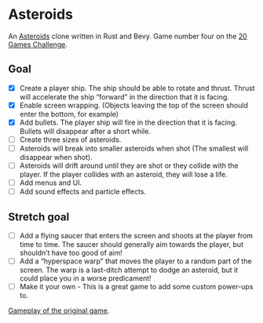 # Asteroids

An [Asteroids](https://en.wikipedia.org/wiki/Asteroids_(video_game)) clone written in Rust and Bevy. Game number four on the [20 Games Challenge](https://20_games_challenge.gitlab.io/challenge/).

## Goal 
* [x] Create a player ship. The ship should be able to rotate and thrust. Thrust will accelerate the ship “forward” in the direction that it is facing.
* [x] Enable screen wrapping. (Objects leaving the top of the screen should enter the bottom, for example)
* [x] Add bullets. The player ship will fire in the direction that it is facing. Bullets will disappear after a short while.
* [ ] Create three sizes of asteroids.
* [ ] Asteroids will break into smaller asteroids when shot (The smallest will disappear when shot).
* [ ] Asteroids will drift around until they are shot or they collide with the player. If the player collides with an asteroid, they will lose a life.
* [ ] Add menus and UI.
* [ ] Add sound effects and particle effects.

## Stretch goal
* [ ] Add a flying saucer that enters the screen and shoots at the player from time to time. The saucer should generally aim towards the player, but shouldn’t have too good of aim!
* [ ] Add a “hyperspace warp” that moves the player to a random part of the screen. The warp is a last-ditch attempt to dodge an asteroid, but it could place you in a worse predicament!
* [ ] Make it your own - This is a great game to add some custom power-ups to.

[Gameplay of the original game](https://www.youtube.com/watch?v=_TKiRvGfw3Q).

